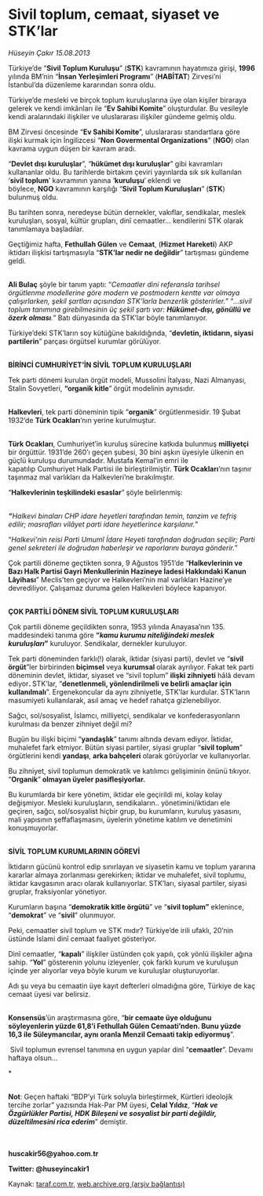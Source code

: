 # Sivil toplum, cemaat, siyaset ve STK’lar 

*Hüseyin Çakır 15.08.2013*

<div class="yazi"><p>Türkiye’de “<b>Sivil Toplum Kuruluşu</b>” (<b>STK</b>) kavramının hayatımıza girişi, <b>1996 </b>yılında BM’nin “<b>İnsan Yerleşimleri Programı</b>” (<b>HABİTAT</b>) Zirvesi’ni İstanbul’da düzenleme kararından sonra oldu. </p>
<p>Türkiye’de mesleki ve birçok toplum kuruluşlarına üye olan kişiler biraraya gelerek ve kendi imkânları ile “<b>Ev Sahibi Komite</b>”<b> </b>oluşturdular. Bu vesileyle kendi aralarındaki ilişkiler ve uluslararası ilişkiler gündeme gelmiş oldu.</p>
<p>BM Zirvesi öncesinde “<b>Ev Sahibi Komite</b>”, uluslararası standartlara göre ilişki kurmak için İngilizcesi “<b>Non Govermental Organizations</b>” (<b>NGO</b>) olan kavrama uygun düşen bir kavram aradı.</p>
<p>“<b>Devlet dışı kuruluşlar</b>”, “<b>hükümet dışı kuruluşlar</b>” gibi kavramları kullananlar oldu. Bu tarihlerde birtakım çeviri yayınlarda sık sık kullanılan ‘<b>sivil toplum</b>’ kavramının yanına ‘<b>kuruluşu</b>’<b> </b>eklendi ve böylece, <b>NGO</b> kavramının karşılığı “<b>Sivil Toplum Kuruluşları</b>”<b> </b>(<b>STK</b>)<b> </b>bulunmuş oldu.</p>
<p>Bu tarihten sonra, neredeyse bütün dernekler, vakıflar, sendikalar, meslek kuruluşları, sosyal, kültür grupları, dinî cemaatler... kendilerini STK olarak tanımlamaya başladılar.</p>
<p>Geçtiğimiz hafta, <b>Fethullah Gülen</b> ve <b>Cemaat</b>, (<b>Hizmet Hareketi</b>) AKP iktidarı ilişkisi tartışmasıyla “<b>STK’lar nedir ne değildir</b>” tartışması gündeme geldi.</p>
<p><b><br/>Ali Bulaç</b> şöyle bir tanım yaptı: “<i>Cemaatler dini referansla tarihsel örgütlenme modellerine göre modern ve postmodern kentte var olmaya çalışırlarken, şekil şartları açısından STK’larla benzerlik gösterirler.</i>” “<i>...sivil toplum tanımına girebilmesinin üç şekil şartı var: <b>Hükümet-dışı, gönüllü ve özerk olması</b>.” </i>Batı dünyasında da STK’lar böyle tanımlanıyor.</p>
<p>Türkiye’deki STK’ların soy kütüğüne bakıldığında, “<b>devletin, iktidarın, siyasi partilerin</b>” parçası örgütsel kurumlar görülüyor. </p>
<p><b><br/>BİRİNCİ CUMHURİYET’İN SİVİL TOPLUM KURULUŞLARI</b></p>
<p>Tek parti dönemi kurulan örgüt modeli, Mussolini İtalyası, Nazi Almanyası, Stalin Sovyetleri, <b>“organik kitle</b>”<b> </b>örgüt modelinin aynısıdır. </p>
<p><b><br/>Halkevleri</b>, tek parti döneminin tipik “<b>organik</b>” örgütlenmesidir.<b> </b>19 Şubat 1932’de <b>Türk Ocakları</b>’nın yerine kurulmuştur. </p>
<p><b><br/>Türk Ocakları</b>, Cumhuriyet’in kuruluş sürecine katkıda bulunmuş <b>milliyetçi</b> bir örgüttür. 1931’de 260’ı geçen şubesi, 30 bini aşkın üyesiyle ülkenin en güçlü kuruluşu durumundadır. Mustafa Kemal’in emri ile kapatılıp Cumhuriyet Halk Partisi ile birleştirilmiştir. <b>Türk Ocakları</b>’nın taşınır taşınmaz mal varlıkları da Halkevleri’ne bırakılmıştır. </p>
<p>“<b>Halkevlerinin teşkilindeki esaslar</b>”<b> </b>şöyle belirlenmiş:</p>
<p><b><i><br/>“</i></b><i>Halkevi binaları CHP idare heyetleri tarafından temin, tanzim ve tefriş edilir; masrafları vilâyet parti idare heyetlerince karşılanır.</i>”<i></i></p>
<p>“<i>Halkevi’nin reisi Parti Umumî İdare Heyeti tarafından doğrudan seçilir; Parti genel sekreteri ile doğrudan haberleşir ve raporlarını buraya gönderir.</i>”<i></i></p>
<p>Çok partili döneme geçtikten sonra, 9 Ağustos 1951’de “<b>Halkevlerinin ve Bazı Halk Partisi Gayri Menkullerinin Hazineye İadesi Hakkındaki Kanun Lâyihası</b>” Meclis’ten geçiyor ve Halkevleri’nin mal varlıkları Hazine’ye devrediliyor. Çalışamaz duruma gelen Halkevleri böylece kapanıyor.</p>
<p><b><br/>ÇOK PARTİLİ DÖNEM SİVİL TOPLUM KURULUŞLARI</b></p>
<p>Çok partili döneme geçildikten sonra, 1953 yılında Anayasa’nın 135. maddesindeki tanıma göre <strong>“</strong><strong><i>kamu kurumu niteliğindeki meslek kuruluşları</i></strong><strong>”</strong> kuruluyor. Sendikalar, dernekler kuruluyor.</p>
<p>Tek parti döneminden farklı(!) olarak, iktidar (siyasi parti), devlet ve “<b>sivil örgüt</b>”ler birbirinden<b> biçimsel</b> veya <b>kurumsal </b>olarak ayrılıyor. Fakat tek parti döneminin devlet, iktidar, siyaset ve “sivil toplum” <b>ilişki zihniyeti</b> hâlâ devam ediyor<b>. </b>STK’lar, “<b>denetlenmeli, yönlendirilmeli ve belirli amaçlar için kullanılmalı</b>”. Ergenekoncular da aynı zihniyetle, STK’lar kurdular. STK’ların masumiyeti kullanılarak, asıl amaç ve hedef rahatça gizlenebiliyor. </p>
<p>Sağcı, sol/sosyalist, İslamcı, milliyetçi, sendikalar ve konfederasyonların kurulması da benzer zihniyet değil mi?</p>
<p>Bugün bu ilişki biçimi “<b>yandaşlık</b>” tanımı altında devam ediyor. İktidar, muhalefet fark etmiyor. Bütün siyasi partiler, siyasi gruplar “<b>sivil toplum</b>” örgütlerini kendi <b>yandaşı</b>, <b>arka bahçeleri</b> olarak görüyorlar ve kullanıyorlar. </p>
<p>Bu zihniyet, sivil toplumun demokratik ve katılımcı gelişiminin önünü tıkıyor. “<b>Organik</b>”<b> olmayan üyeler pasifleşiyorlar.</b></p>
<p>Bu kurumlarda bir kere yönetim, iktidar ele geçirildi mi, kolay kolay değişmiyor. Mesleki kuruluşların, sendikaların.. yönetimini/iktidarı ele geçiren, sağcı, sol/sosyalist hiçbir grup, bu kurumların, kuruluş yasasını, mali yapısının şeffaflaşmasını, üyelerin yönetime katılım ve denetimini konuşmuyorlar.</p>
<p><b><br/>SİVİL TOPLUM KURUMLARININ GÖREVİ</b></p>
<p>İktidarın gücünü kontrol edip sınırlayan ve siyasetin kamu ve toplum yararına kararlar almaya zorlanması gerekirken; iktidar ve muhalefet, sivil toplumu, iktidar kavgasının aracı olarak kullanıyorlar. STK’ları, siyasal partiler, siyasi gruplar, fraksiyonlar yönetiyor.</p>
<p>Kurumların başına “<b>demokratik kitle örgütü</b>” ve “<b>sivil toplum”</b> eklenince, “<b>demokrat</b>” ve “<b>sivil</b>” olunmuyor.</p>
<p>Peki, cemaatler sivil toplum ve STK mıdır? Türkiye’de irili ufaklı, 20’nin üstünde İslami dinî cemaat faaliyet gösteriyor.</p>
<p>Dinî cemaatler, “<b>kapalı</b>” ilişkiler üstünden çok yapılı, çok yönlü ilişkiler ağına sahip. “<b>Yol</b>” gösterenin yolunu izleyenler, çok farklı kurum ve kuruluşun içinde yer alıyorlar veya böyle kurum ve kuruluşlar oluşturuyorlar.</p>
<p>Adı şu veya bu cemaatin üye kayıt defterleri olmadığına göre, Türkiye de kaç cemaat üyesi var belirsiz.</p>
<p><b><br/>Konsensüs</b>’ün araştırmasına göre, “<b>bir cemaate üye olduğunu söyleyenlerin yüzde 61,8’i Fethullah Gülen Cemaati’nden. Bunu yüzde 16,3 ile Süleymancılar, aynı oranla Menzil Cemaati takip ediyormuş</b>”. </p>
<p> Sivil toplumun evrensel tanımına en uygun yapılar dinî “<b>cemaatler</b>”. Devamı haftaya olsun...</p>
<p>*</p>
<p><b><br/>Not</b>: Geçen haftaki “BDP’yi Türk soluyla birleştirmek, Kürtleri ideolojik tercihe zorlar” yazısında Hak-Par PM üyesi, <b>Celal Yıldız</b>, “<b><i>Hak ve Özgürlükler Partisi, HDK Bileşeni ve sosyalist bir parti değildir, düzeltilmesini rica ederim</i></b>” demiştir.</p>
<p><b><br/><br/>huscakir56@yahoo.com.tr</b></p>
<p><b>Twitter: @huseyincakir1</b></p>
</div>

Kaynak: [taraf.com.tr](http://www.taraf.com.tr:80/huseyin-cakir/makale-sivil-toplum-cemaat-siyaset-ve-stk-lar.htm), [web.archive.org (arşiv bağlantısı)](http://web.archive.org/web/20130817203327/http://www.taraf.com.tr:80/huseyin-cakir/makale-sivil-toplum-cemaat-siyaset-ve-stk-lar.htm)

